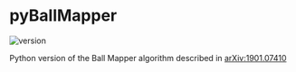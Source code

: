 # pyBallMapper

![version](https://img.shields.io/badge/version-0.1-blue)  

Python version of the Ball Mapper algorithm described in [arXiv:1901.07410 ](https://arxiv.org/abs/1901.07410)
